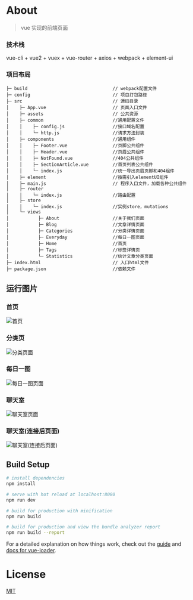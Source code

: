 # About

> vue 实现的前端页面

### 技术栈

vue-cli + vue2 + vuex + vue-router + axios + webpack + element-ui

### 项目布局

```
├─ build                                // webpack配置文件
├─ config                               // 项目打包路径
├─ src                                  // 源码目录
│    ├─ App.vue                         // 页面入口文件
│    ├─ assets                          // 公共资源
│    ├─ common                          //通用配置文件
│    │    ├─ config.js                  //接口域名配置
│    │    └─ http.js                    //请求方法封装
│    ├─ components                      //通用组件
│    │    ├─ Footer.vue                 //页脚公共组件
│    │    ├─ Header.vue                 //页眉公共组件
│    │    ├─ NotFound.vue               //404公共组件
│    │    ├─ SectionArticle.vue         //首页列表公共组件
│    │    └─ index.js                   //统一导出页眉页脚和404组件
│    ├─ element                         //按需引入elementUI组件
│    ├─ main.js                         // 程序入口文件，加载各种公共组件
│    ├─ router
│    │    └─ index.js                   //路由配置
│    ├─ store
│    │    └─ index.js                   //实例store，mutations
│    └─ views
│           ├─ About                    //关于我们页面
│           ├─ Blog                     //文章详情页面
│           ├─ Categories               //分类详情页面
│           ├─ Everyday                 //每日一图页面
│           ├─ Home                     //首页
│           ├─ Tags                     //标签详情页
│           └─ Statistics               //统计文章分类页面
├─ index.html                           // 入口html文件
├─ package.json                         //依赖文件
```

## 运行图片

### 首页

![首页](https://i.loli.net/2020/01/30/v2moXDlOerKfkC9.jpg)

### 分类页

![分类页面](https://i.loli.net/2020/01/30/J5hK7BFdcC9enOl.jpg)

### 每日一图

![每日一图页面](https://i.loli.net/2020/01/30/QVtxrIhuXADRp26.jpg)

### 聊天室

![聊天室页面](https://i.loli.net/2020/01/30/7LUzIgJDaA8yRZf.jpg)

### 聊天室(连接后页面)

![聊天室(连接后页面)](https://i.loli.net/2020/01/30/73SUnLKoHtAyIaX.jpg)

## Build Setup

```bash
# install dependencies
npm install

# serve with hot reload at localhost:8080
npm run dev

# build for production with minification
npm run build

# build for production and view the bundle analyzer report
npm run build --report
```

For a detailed explanation on how things work, check out the [guide](http://vuejs-templates.github.io/webpack/) and [docs for vue-loader](http://vuejs.github.io/vue-loader).

# License

[MIT](https://github.com/haohaitao/vue-blog/blob/master/LICENSE)
